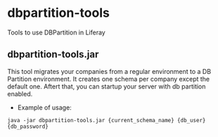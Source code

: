 # dbpartition-tools
Tools to use DBPartition in Liferay

## dbpartition-tools.jar
This tool migrates your companies from a regular environment to a DB Partition environment. It creates one schema per company except the default one. Aftert that, you can startup your server with db partition enabled.

- Example of usage:
```
java -jar dbpartition-tools.jar {current_schema_name} {db_user} {db_password}
```
